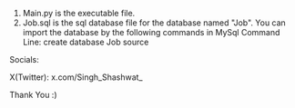 1. Main.py is the executable file.
2. Job.sql is the sql database file for the database named "Job". You can import the database by the following commands in MySql Command Line:
	create database Job
	source <location of Job.sql file>

Socials:

X(Twitter): x.com/Singh_Shashwat_

Thank You :)
